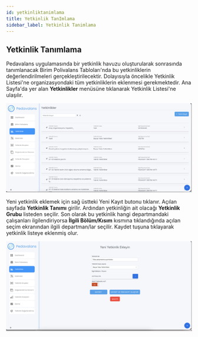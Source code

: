 ```yaml
---
id: yetkinliktanimlama
title: Yetkinlik TanImlama
sidebar_label: Yetkinlik Tanimlama
---
```

## Yetkinlik Tanımlama

Pedavalans uygulamasında bir yetkinlik havuzu oluşturularak sonrasında tanımlanacak Birim Polivalans Tabloları'nda bu yetkinliklerin değerlendirilmeleri gerçekleştirilecektir. Dolayısıyla öncelikle Yetkinlik Listesi'ne organizasyondaki tüm yetkinliklerin eklenmesi gerekmektedir. Ana Sayfa'da yer alan **Yetkinlikler** menüsüne tıklanarak Yetkinlik Listesi'ne ulaşılır.

![Yetkinlik Tanımlama](../images/yetkinliktanimlama1.png)

Yeni yetkinlik eklemek için sağ üstteki Yeni Kayıt butonu tıklanır. Açılan sayfada **Yetkinlik Tanımı** girilir. Ardından yetkinliğin ait olacağı **Yetkinlik Grubu** listeden seçilir. Son olarak bu yetkinlik hangi departmandaki çalışanları ilgilendiriyorsa **İlgili Bölüm/Kısım** kısmına tıklandığında açılan seçim ekranından ilgili departman/lar seçilir. Kaydet tuşuna tıklayarak yetkinlik listeye eklenmiş olur.

![Yeni Yetkinlik Tanımlama](../images/yetkinliktanimlama2.png)
